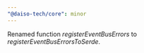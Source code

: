 ```yaml
---
"@daiso-tech/core": minor
---
```


Renamed function <i>registerEventBusErrors</i> to <i>registerEventBusErrorsToSerde</i>.
